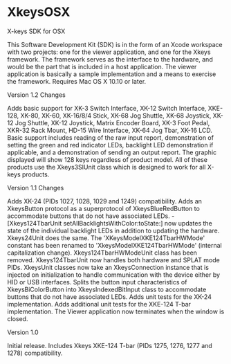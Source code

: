 # XkeysOSX
X-keys SDK for OSX

This Software Development Kit (SDK) is in the form of an Xcode workspace with two projects: one for the viewer application, and one for the Xkeys framework. The framework serves as the interface to the hardware, and would be the part that is included in a host application. The viewer application is basically a sample implementation and a means to exercise the framework. Requires Mac OS X 10.10 or later.

Version 1.2 Changes

Adds basic support for XK-3 Switch Interface,  XK-12 Switch Interface, XKE-128, XK-80, XK-60, XK-16/8/4 Stick, XK-68 Jog Shuttle, XK-68 Joystick, XK-12 Jog Shuttle, XK-12 Joystick, Matrix Encoder Board, XK-3 Foot Pedal, XKR-32 Rack Mount, HD-15 Wire Interface, XK-64 Jog Tbar, XK-16 LCD. Basic support includes reading of the raw input report, demonstration of setting the green and red indicator LEDs, backlight LED demonstration if applicable, and a demonstration of sending an output report. The graphic displayed will show 128 keys regardless of product model. All of these products use the Xkeys3SIUnit class which is designed to work for all X-keys products. 

Version 1.1 Changes

Adds XK-24 (PIDs 1027, 1028, 1029 and 1249) compatibility.
Adds an XkeysButton protocol as a superprotocol of XkeysBlueRedButton to accommodate buttons that do not have associated LEDs.
-[Xkeys124TbarUnit setAllBacklightsWithColor:toState:] now updates the state of the individual backlight LEDs in addition to updating the hardware.  Xkeys24Unit does the same.
The 'XKeysModelXKE124TbarHWMode' constant has been renamed to 'XkeysModelXKE124TbarHWMode' (internal capitalization change).
Xkeys124TbarHWModeUnit class has been removed.  Xkeys124TbarUnit now handles both hardware and SPLAT mode PIDs.  XkeysUnit classes now take an XkeysConnection instance that is injected on initialization to handle communication with the device either by HID or USB interfaces.
Splits the button input characteristics of XkeysBiColorButton into XkeysIndexedBitInput class to accommodate buttons that do not have associated LEDs.
Adds unit tests for the XK-24 implementation.
Adds additional unit tests for the XKE-124 T-bar implementation.
The Viewer application now terminates when the window is closed.

Version 1.0

Initial release.
Includes Xkeys XKE-124 T-bar (PIDs 1275, 1276, 1277 and 1278) compatibility.
